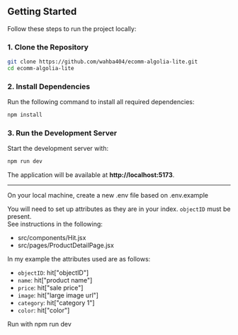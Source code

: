 
## Getting Started

Follow these steps to run the project locally:

### 1. Clone the Repository
```bash
git clone https://github.com/wahba404/ecomm-algolia-lite.git
cd ecomm-algolia-lite
```

### 2. Install Dependencies
Run the following command to install all required dependencies:
```bash
npm install
```

### 3. Run the Development Server
Start the development server with:
```bash
npm run dev
```

The application will be available at **http://localhost:5173**.

---

On your local machine, create a new .env file based on .env.example

You will need to set up attributes as they are in your index. `objectID` must be present.  
See instructions in the following:  
- src/components/Hit.jsx
- src/pages/ProductDetailPage.jsx

In my example the attributes used are as follows:  
  - `objectID`: hit["objectID"]
  - `name`: hit["product name"]
  - `price`: hit["sale price"]
  - `image`: hit["large image url"]
  - `category`: hit["category 1"]
  - `color`: hit["color"]

Run with npm run dev
